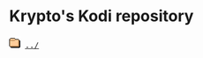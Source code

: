 # Krypto's Kodi repository
<pre>
<img src="../icons/folder.gif" alt="[DIR]" > <a href="../">../</a> 
</pre>
